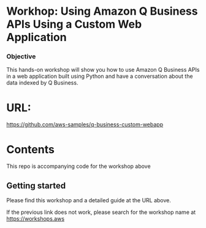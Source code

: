 # Workhop: Using Amazon Q Business APIs Using a Custom Web Application

### Objective
This hands-on workshop will show you how to use Amazon Q Business APIs
in a web application built using Python and have a conversation about the data indexed by Q Business.

# URL:
https://github.com/aws-samples/q-business-custom-webapp

# Contents
This repo is accompanying code for the workshop above


## Getting started
Please find this workshop and a detailed guide at the URL above.

If the previous link does not work, please search for the workshop name at https://workshops.aws
